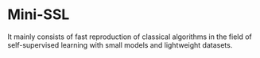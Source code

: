 # Mini-SSL
It mainly consists of fast reproduction of classical algorithms in the field of self-supervised learning with small models and lightweight datasets.
